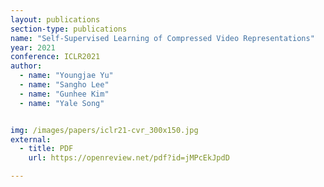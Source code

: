 ```yaml
---
layout: publications
section-type: publications
name: "Self-Supervised Learning of Compressed Video Representations"
year: 2021
conference: ICLR2021
author:
  - name: "Youngjae Yu"
  - name: "Sangho Lee"
  - name: "Gunhee Kim"
  - name: "Yale Song"


img: /images/papers/iclr21-cvr_300x150.jpg
external:
  - title: PDF
    url: https://openreview.net/pdf?id=jMPcEkJpdD

---
```




